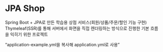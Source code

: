 # JPA Shop

Spring Boot + JPA로 만든 학습용 상점 서비스(회원/상품/주문/할인 기능 구현)  
Thymeleaf(SSR)를 통해 서버에서 화면을 직접 렌더링하는 방식으로 진행한 기본 흐름을 익히기 위한 프로젝트

“application-example.yml을 복사해 application.yml로 사용”

